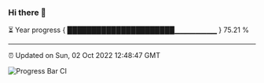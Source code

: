 ### Hi there 👋

⏳ Year progress { ██████████████████████▁▁▁▁▁▁▁▁ } 75.21 %

---

⏰ Updated on Sun, 02 Oct 2022 12:48:47 GMT

![Progress Bar CI](https://github.com/ZhaoGui/ZhaoGui/workflows/Progress%20Bar%20CI/badge.svg)
